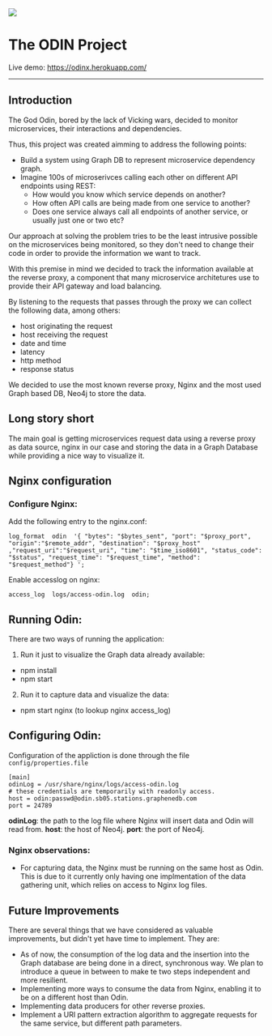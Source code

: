 <img src="https://raw.github.com/maviteixeira/odin/master/odin.png" />

# The ODIN Project

Live demo:  https://odinx.herokuapp.com/

----------


## Introduction

The God Odin, bored by the lack of Vicking wars, decided to monitor microservices, their interactions and dependencies.

Thus, this project was created aimming to address the following points: 

* Build a system using Graph DB to represent microservice dependency graph. 
* Imagine 100s of microserivces calling each other on different API endpoints using REST: 
  * How would you know which service depends on another? 
  * How often API calls are being made from one service to another? 
  * Does one service always call all endpoints of another service, or usually just one or two etc?

Our approach at solving the problem tries to be the least intrusive possible on the microservices being monitored, so they 
don't need to change their code in order to provide the information we want to track.

With this premise in mind we decided to track the information available at the reverse proxy, a component that many microservice architetures use to provide their API gateway and load balancing. 

By listening to the requests that passes through the proxy we can collect the following data, among others:

* host originating the request
* host receiving the request
* date and time
* latency
* http method
* response status

We decided to use the most known reverse proxy, Nginx and the most used Graph based DB, Neo4j to store the data. 

## Long story short

The main goal is getting microservices request data using a reverse proxy as data source, nginx in our case and storing the data in a Graph Database while providing a nice way to visualize it.


## Nginx configuration

### Configure Nginx:

Add the following entry to the nginx.conf: 
```
log_format  odin  '{ "bytes": "$bytes_sent", "port": "$proxy_port", "origin":"$remote_addr", "destination": "$proxy_host" ,"request_uri":"$request_uri", "time": "$time_iso8601", "status_code": "$status", "request_time": "$request_time", "method": "$request_method"} ';
```

Enable accesslog on nginx:
```
access_log  logs/access-odin.log  odin;
```

## Running Odin:

There are two ways of running the application:

 1. Run it just to visualize the Graph data already available: 
  * npm install
  * npm start
 2. Run it to capture data and visualize the data:
  * npm start nginx (to lookup nginx access_log)

## Configuring Odin:

Configuration of the appliction is done through the file `config/properties.file`
```
[main]
odinLog = /usr/share/nginx/logs/access-odin.log
# these credentials are temporarily with readonly access. 
host = odin:passwd@odin.sb05.stations.graphenedb.com
port = 24789
```
**odinLog**: the path to the log file where Nginx will insert data and Odin will read from.
**host**: the host of Neo4j. 
**port**: the port of Neo4j.

### Nginx observations:

* For capturing data, the Nginx must be running on the same host as Odin. This is due to it currently only having one implmentation of the data gathering unit, which relies on access to Nginx log files.

## Future Improvements

There are several things that we have considered as valuable improvements, but didn't yet have time to implement. They are:

* As of now, the consumption of the log data and the insertion into the Graph database are being done in a direct, synchronous way. We plan to introduce a queue in between to make te two steps independent and more resilient.
* Implementing more ways to consume the data from Nginx, enabling it to be on a different host than Odin.
* Implementing data producers for other reverse proxies.
* Implement a URI pattern extraction algorithm to aggregate requests for the same service, but different path parameters.
